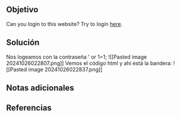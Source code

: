 ## Objetivo
Can you login to this website? Try to login [here](http://saturn.picoctf.net:59762/).

## Solución
Nos logeamos con la contraseña ' or 1=1;
![[Pasted image 20241026022807.png]]
Vemos el código html y ahí está la bandera:
![[Pasted image 20241026022837.png]]
## Notas adicionales
## Referencias
